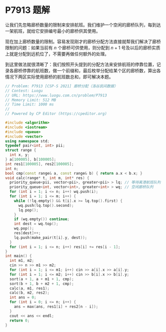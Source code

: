 # P7913 题解

让我们先忽略廊桥数量的限制来安排航班。我们维护一个空闲的廊桥队列，每到达一架航班，就给它安排编号最小的廊桥供其使用。

现在加上廊桥数量的限制。容易发现刚才的廊桥分配方法直接就帮我们解决了廊桥限制的问题：如果当前有 $n$ 个廊桥可供使用，则分配到 $n+1$ 号及以后的廊桥实质上就是分配到远机位了，不需要再做任何额外的处理。

到这里做法就很清晰了：我们按照开头提到的分配方法来安排航班的停靠位置，记录各廊桥停靠的航班数，做一个前缀和，最后枚举分配给某个区的廊桥数，算出各情况下两区实际使用廊桥的航班数总和，即可解决本题。

```cpp
// Problem: P7913 [CSP-S 2021] 廊桥分配（洛谷民间数据）
// Contest: Luogu
// URL: https://www.luogu.com.cn/problem/P7913
// Memory Limit: 512 MB
// Time Limit: 1000 ms
//
// Powered by CP Editor (https://cpeditor.org)

#include <algorithm>
#include <iostream>
#include <queue>
#include <vector>
using namespace std;
typedef pair<int, int> pii;
struct range {
  int x, y;
} a[100005], b[100005];
int res1[100005], res2[100005];
int n;
bool cmp(const range& a, const range& b) { return a.x < b.x; }
void calc(range* t, int m, int* res) {
  priority_queue<pii, vector<pii>, greater<pii> > lq; // 等待离港航班队列
  priority_queue<int, vector<int>, greater<int> > wq; // 空闲廊桥队列
  for (int i = 1; i <= n; i++) wq.push(i);
  for (int i = 1; i <= m; i++) {
    while (!lq.empty() && t[i].x >= lq.top().first) {
      wq.push(lq.top().second);
      lq.pop();
    }
    if (wq.empty()) continue;
    int dest = wq.top();
    wq.pop();
    res[dest]++;
    lq.push(make_pair(t[i].y, dest));
  }
  for (int i = 1; i <= n; i++) res[i] += res[i - 1];
}
int main() {
  int m1, m2;
  cin >> n >> m1 >> m2;
  for (int i = 1; i <= m1; i++) cin >> a[i].x >> a[i].y;
  for (int i = 1; i <= m2; i++) cin >> b[i].x >> b[i].y;
  sort(a + 1, a + m1 + 1, cmp);
  sort(b + 1, b + m2 + 1, cmp);
  calc(a, m1, res1);
  calc(b, m2, res2);
  int ans = 0;
  for (int i = 0; i <= n; i++) {
    ans = max(ans, res1[i] + res2[n - i]);
  }
  cout << ans << endl;
  return 0;
}
```